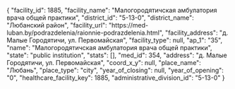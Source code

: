 {
    "facility_id": 1885,
    "facility_name": "Малогородятичская амбулатория врача общей практики",
    "district_id": "5-13-0",
    "district_name": "Любанский район",
    "facility_url": "https:\/\/med-luban.by\/podrazdelenia\/raionnie-podrazdelenia.html",
    "facility_address": "д. Малые Городятичи, ул. Первомайская",
    "facility_type": null,
    "ap_1": "35",
    "name": "Малогородятичская амбулатория врача общей практики",
    "state": "public institution",
    "stats": [],
    "med_id": 354,
    "address": "д. Малые Городятичи, ул. Первомайская",
    "coord_x_y": null,
    "place_name": "Любань",
    "place_type": "city",
    "year_of_closing": null,
    "year_of_opening": "0",
    "healthcare_facility_key": 1885,
    "administrative_division_id": "5-13-0"
}